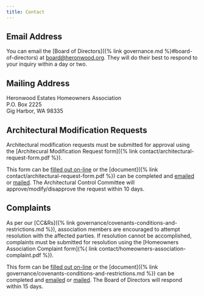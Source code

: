 ```yaml
---
title: Contact
---
```


## Email Address

You can email the [Board of Directors]({% link governance.md %}#board-of-directors) at <board@heronwood.org>. They will do their best to respond to your inquiry within a day or two.

## Mailing Address

Heronwood Estates Homeowners Association  
P.O. Box 2225  
Gig Harbor, WA 98335

## Architectural Modification Requests

Architectural modification requests must be submitted for approval using the [Architecural Modification Request form]({% link contact/architectural-request-form.pdf %}).

This form can be [filled out on-line](about:blank) or the [document]({% link contact/architectural-request-form.pdf %}) can be completed and [emailed](mailto:board@heronwood.org) or [mailed](#mailing-address). The Architectural Control Committee will approve/modify/disapprove the request within 10 days.

## Complaints

As per our [CC&Rs]({% link governance/covenants-conditions-and-restrictions.md %}), association members are encouraged to attempt resolution with the affected parties. If resolution cannot be accomplished, complaints must be submitted for resolution using the [Homeowners Association Complaint form](%{ link contact/homeowners-association-complaint.pdf %}).

This form can be [filled out on-line](about:blank) or the [document]({% link governance/covenants-conditions-and-restrictions.md %}) can be completed and [emailed](mailto:board@heronwood.org) or [mailed](#mailing-address). The Board of Directors will respond within 15 days.
